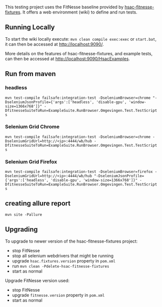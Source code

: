 This testing project uses the FitNesse baseline provided by [hsac-fitnesse-fixtures](https://github.com/fhoeben/hsac-fitnesse-fixtures).
It offers a web environment (wiki) to define and run tests.

## Running Locally
To start the wiki locally execute: `mvn clean compile exec:exec` or `start.bat`, it can then be accessed at [http://localhost:9090/](http://localhost:9090/).

More details on the features of hsac-fitnesse-fixtures, and example tests, can then be accessed at 
[http://localhost:9090/HsacExamples](http://localhost:9090/HsacExamples).

## Run from maven

### headless
`mvn test-compile failsafe:integration-test -DseleniumBrowser=chrome "-DseleniumJsonProfile={'args':['headless', 'disable-gpu', 'window-size=1366x768']}" -DfitnesseSuiteToRun=ExampleSuite.RunBrowser.Omgevingen.Test.TestScripts`

### Selenium Grid Chrome
`mvn test-compile failsafe:integration-test -DseleniumBrowser=chrome -DseleniumGridUrl=http://<ip>:4444/wb/hub -DfitnesseSuiteToRun=ExampleSuite.RunBrowser.Omgevingen.Test.TestScripts`

### Selenium Grid Firefox
`mvn test-compile failsafe:integration-test -DseleniumBrowser=firefox -DseleniumGridUrl=http://<ip>:4444/wb/hub "-DseleniumJsonProfile={'args':['headless', 'disable-gpu', 'window-size=1366x768']}" -DfitnesseSuiteToRun=ExampleSuite.RunBrowser.Omgevingen.Test.TestScripts`


## creating allure report

`mvn site -Pallure`


## Upgrading

To upgrade to newer version of the hsac-fitnesse-fixtures project:

* stop FitNesse
* stop all selenium webdrivers that might be running
* upgrade `hsac.fixtures.version` property in `pom.xml`
* run `mvn clean -Pdelete-hsac-fitnesse-fixtures`
* start as normal

Upgrade FitNesse version used:

* stop FitNesse
* upgrade `fitnesse.version` property in `pom.xml`
* start as normal
